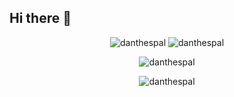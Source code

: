 ## Hi there 👋

<!--
**danthespal/danthespal** is a ✨ _special_ ✨ repository because its `README.md` (this file) appears on your GitHub profile.

Here are some ideas to get you started:

- 🔭 I’m currently working on ...
- 🌱 I’m currently learning ...
- 👯 I’m looking to collaborate on ...
- 🤔 I’m looking for help with ...
- 💬 Ask me about ...
- 📫 How to reach me: ...
- 😄 Pronouns: ...
- ⚡ Fun fact: ...
-->

<p align="center">
  <img src="https://github-readme-stats.vercel.app/api?username=danthespal&show_icons=true&theme=dark&line_height=33" alt="danthespal" />
  <img src="https://github-readme-stats.vercel.app/api/top-langs/?username=danthespal&hide=html&theme=dark&line_height=33" alt="danthespal" />
</p>
<p align="center"><img src="https://github-readme-streak-stats.herokuapp.com/?user=danthespal" alt="danthespal" /></p>
<p align="center"><img src="https://komarev.com/ghpvc/?username=danthespal&label=Profile%20views&color=0e75b6&style=flat" alt="danthespal" /></p>
